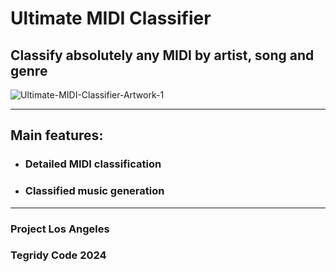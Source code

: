 # Ultimate MIDI Classifier
## Classify absolutely any MIDI by artist, song and genre

![Ultimate-MIDI-Classifier-Artwork-1](https://github.com/asigalov61/Ultimate-MIDI-Classifier/assets/56325539/4dcfb595-0e22-44e9-99fb-0ca6ccafc6c5)

***

## Main features:

* ### Detailed MIDI classification
* ### Classified music generation

***

### Project Los Angeles
### Tegridy Code 2024
